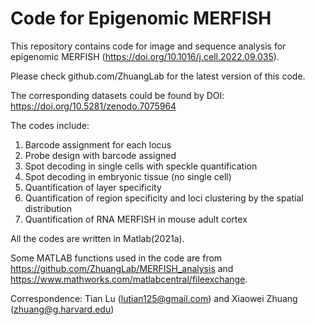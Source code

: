 # Code for Epigenomic MERFISH
This repository contains code for image and sequence analysis for epigenomic MERFISH (https://doi.org/10.1016/j.cell.2022.09.035).

Please check github.com/ZhuangLab for the latest version of this code.

The corresponding datasets could be found by DOI: https://doi.org/10.5281/zenodo.7075964

The codes include:
1) Barcode assignment for each locus 
2) Probe design with barcode assigned
3) Spot decoding in single cells with speckle quantification
4) Spot decoding in embryonic tissue (no single cell)
5) Quantification of layer specificity 
6) Quantification of region specificity and loci clustering by the spatial distribution
7) Quantification of RNA MERFISH in mouse adult cortex

All the codes are written in Matlab(2021a). 

Some MATLAB functions used in the code are from https://github.com/ZhuangLab/MERFISH_analysis and https://www.mathworks.com/matlabcentral/fileexchange.

Correspondence: Tian Lu (lutian125@gmail.com) and Xiaowei Zhuang (zhuang@g.harvard.edu)
